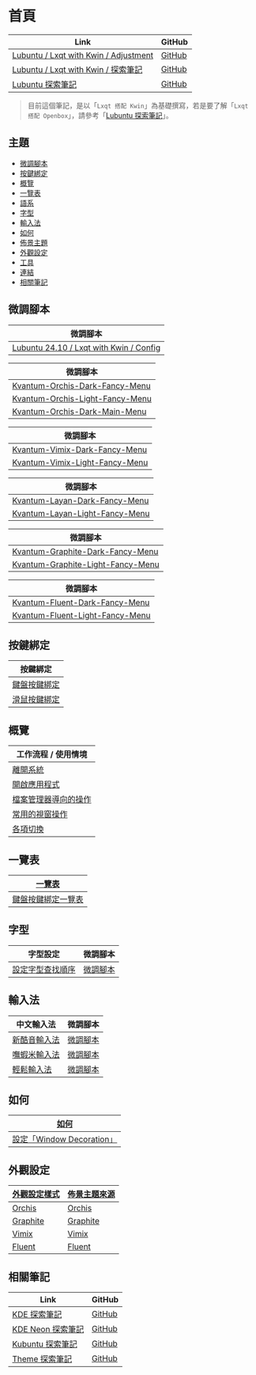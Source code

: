 

# 首頁

| Link | GitHub |
| ---- | ------ |
| [Lubuntu / Lxqt with Kwin / Adjustment](https://samwhelp.github.io/lubuntu-lxqt-with-kwin-adjustment/) | [GitHub](https://github.com/samwhelp/lubuntu-lxqt-with-kwin-adjustment) |
| [Lubuntu / Lxqt with Kwin / 探索筆記](https://samwhelp.github.io/note-about-lubuntu-lxqt-with-kwin/) | [GitHub](https://github.com/samwhelp/note-about-lubuntu-lxqt-with-kwin) |
| [Lubuntu 探索筆記](https://samwhelp.github.io/note-about-lubuntu/) | [GitHub](https://github.com/samwhelp/note-about-lubuntu) |


> 目前這個筆記，是以「`Lxqt 搭配 Kwin`」為基礎撰寫，若是要了解「`Lxqt 搭配 Openbox`」，請參考「[Lubuntu 探索筆記](https://samwhelp.github.io/note-about-lubuntu/)」。




## 主題

* [微調腳本](#微調腳本)
* [按鍵綁定](#按鍵綁定)
* [概覽](#概覽)
* [一覽表](#一覽表)
* [語系](read/subject/locale)
* [字型](#字型)
* [輸入法](#輸入法)
* [如何](#如何)
* [佈景主題](read/subject/theme)
* [外觀設定](#外觀設定)
* [工具](read/subject/tool)
* [連結](read/link)
* [相關筆記](#相關筆記)




## 微調腳本

| 微調腳本 |
| -------- |
| [Lubuntu 24.10 / Lxqt with Kwin / Config](https://github.com/samwhelp/lubuntu-lxqt-with-kwin-adjustment/tree/main/prototype/main/lxqt-config) |


| 微調腳本 |
| -------- |
| [Kvantum-Orchis-Dark-Fancy-Menu](https://github.com/samwhelp/lubuntu-lxqt-with-kwin-adjustment/tree/main/prototype/main/lxqt-config/Main) |
| [Kvantum-Orchis-Light-Fancy-Menu](https://github.com/samwhelp/lubuntu-lxqt-with-kwin-adjustment/tree/main/prototype/main/lxqt-config/Kvantum-Orchis-Light-Fancy-Menu) |
| [Kvantum-Orchis-Dark-Main-Menu](https://github.com/samwhelp/lubuntu-lxqt-with-kwin-adjustment/tree/main/prototype/main/lxqt-config/Kvantum-Orchis-Dark-Main-Menu) |


| 微調腳本 |
| -------- |
| [Kvantum-Vimix-Dark-Fancy-Menu](https://github.com/samwhelp/lubuntu-lxqt-with-kwin-adjustment/tree/main/prototype/main/lxqt-config/Kvantum-Vimix-Dark-Fancy-Menu) |
| [Kvantum-Vimix-Light-Fancy-Menu](https://github.com/samwhelp/lubuntu-lxqt-with-kwin-adjustment/tree/main/prototype/main/lxqt-config/Kvantum-Vimix-Light-Fancy-Menu) |


| 微調腳本 |
| -------- |
| [Kvantum-Layan-Dark-Fancy-Menu](https://github.com/samwhelp/lubuntu-lxqt-with-kwin-adjustment/tree/main/prototype/main/lxqt-config/Kvantum-Layan-Dark-Fancy-Menu) |
| [Kvantum-Layan-Light-Fancy-Menu](https://github.com/samwhelp/lubuntu-lxqt-with-kwin-adjustment/tree/main/prototype/main/lxqt-config/Kvantum-Layan-Light-Fancy-Menu) |


| 微調腳本 |
| -------- |
| [Kvantum-Graphite-Dark-Fancy-Menu](https://github.com/samwhelp/lubuntu-lxqt-with-kwin-adjustment/tree/main/prototype/main/lxqt-config/Kvantum-Graphite-Dark-Fancy-Menu) |
| [Kvantum-Graphite-Light-Fancy-Menu](https://github.com/samwhelp/lubuntu-lxqt-with-kwin-adjustment/tree/main/prototype/main/lxqt-config/Kvantum-Graphite-Light-Fancy-Menu) |


| 微調腳本 |
| -------- |
| [Kvantum-Fluent-Dark-Fancy-Menu](https://github.com/samwhelp/lubuntu-lxqt-with-kwin-adjustment/tree/main/prototype/main/lxqt-config/Kvantum-Fluent-Dark-Fancy-Menu) |
| [Kvantum-Fluent-Light-Fancy-Menu](https://github.com/samwhelp/lubuntu-lxqt-with-kwin-adjustment/tree/main/prototype/main/lxqt-config/Kvantum-Fluent-Light-Fancy-Menu) |




## 按鍵綁定

| 按鍵綁定 |
| ------- |
| [鍵盤按鍵綁定](https://samwhelp.github.io/note-about-lubuntu-lxqt-with-kwin/read/config/keybind.html) |
| [滑鼠按鍵綁定](https://samwhelp.github.io/note-about-lubuntu-lxqt-with-kwin/read/config/mousebind.html) |




## 概覽

| 工作流程 / 使用情境 |
| ----------------- |
| [離開系統](https://samwhelp.github.io/note-about-lubuntu-lxqt-with-kwin/read/guide/workflow/exit.html) |
| [開啟應用程式](https://samwhelp.github.io/note-about-lubuntu-lxqt-with-kwin/read/guide/workflow/launch-application.html) |
| [檔案管理器導向的操作](https://samwhelp.github.io/note-about-lubuntu-lxqt-with-kwin/read/guide/workflow/file-manager-oriented.html) |
| [常用的視窗操作](https://samwhelp.github.io/note-about-lubuntu-lxqt-with-kwin/read/guide/workflow/window-control.html) |
| [各項切換](https://samwhelp.github.io/note-about-lubuntu-lxqt-with-kwin/read/guide/workflow/switch.html) |




## 一覽表

| [一覽表](https://samwhelp.github.io/note-about-lubuntu-lxqt-with-kwin/read/cheatsheet.html) |
| ----- |
| [鍵盤按鍵綁定一覽表](https://samwhelp.github.io/note-about-lubuntu-lxqt-with-kwin/read/cheatsheet/keybind.html) |




## 字型

| 字型設定 | 微調腳本 |
| -------- | -------- |
| [設定字型查找順序](https://samwhelp.github.io/note-about-lubuntu-lxqt-with-kwin/read/subject/font/config/font-match-order.html) | [微調腳本](https://github.com/samwhelp/lubuntu-lxqt-with-kwin-adjustment/tree/main/prototype/main/font-config/font-match-order) |




## 輸入法

| 中文輸入法 | 微調腳本 |
| ---------- | -------- |
| [新酷音輸入法](https://samwhelp.github.io/note-about-lubuntu-lxqt-with-kwin/read/subject/input-method/fcitx5/module/fcitx5-chewing.html) | [微調腳本](https://github.com/samwhelp/lubuntu-lxqt-with-kwin-adjustment/tree/main/prototype/main/im-config/fcitx5/fcitx5-chewing) |
| [嘸蝦米輸入法](https://samwhelp.github.io/note-about-lubuntu-lxqt-with-kwin/read/subject/input-method/fcitx5/table/fcitx5-table-boshiamy.html) | [微調腳本](https://github.com/samwhelp/lubuntu-lxqt-with-kwin-adjustment/tree/main/prototype/main/im-config/fcitx5/fcitx5-table-boshiamy) |
| [輕鬆輸入法](https://samwhelp.github.io/note-about-lubuntu-lxqt-with-kwin/read/subject/input-method/fcitx5/table/fcitx5-table-easy-large.html) | [微調腳本](https://github.com/samwhelp/lubuntu-lxqt-with-kwin-adjustment/tree/main/prototype/main/im-config/fcitx5/fcitx5-table-easy-large) |




## 如何

| [如何](https://samwhelp.github.io/note-about-lubuntu-lxqt-with-kwin/read/howto.html) |
| ----- |
| [設定「Window Decoration」](https://samwhelp.github.io/note-about-lubuntu-lxqt-with-kwin/read/howto/config-window-decoration.html) |




## 外觀設定

| [外觀設定樣式](https://samwhelp.github.io/note-about-lubuntu-lxqt-with-kwin/read/subject/style/recipe.html) | [佈景主題來源](https://samwhelp.github.io/note-about-lubuntu-lxqt-with-kwin/read/subject/theme/source.html) |
| ---------- | ---------- |
| [Orchis](https://samwhelp.github.io/note-about-lubuntu-lxqt-with-kwin/read/subject/style/recipe/Orchis.html) | [Orchis](https://samwhelp.github.io/note-about-lubuntu-lxqt-with-kwin/read/subject/theme/source/Orchis.html) |
| [Graphite](https://samwhelp.github.io/note-about-lubuntu-lxqt-with-kwin/read/subject/style/recipe/Graphite.html) | [Graphite](https://samwhelp.github.io/note-about-lubuntu-lxqt-with-kwin/read/subject/theme/source/Graphite.html) |
| [Vimix](https://samwhelp.github.io/note-about-lubuntu-lxqt-with-kwin/read/subject/style/recipe/Vimix.html) | [Vimix](https://samwhelp.github.io/note-about-lubuntu-lxqt-with-kwin/read/subject/theme/source/Vimix.html) |
| [Fluent](https://samwhelp.github.io/note-about-lubuntu-lxqt-with-kwin/read/subject/style/recipe/Fluent.html) | [Fluent](https://samwhelp.github.io/note-about-lubuntu-lxqt-with-kwin/read/subject/theme/source/Fluent.html) |




## 相關筆記

| Link | GitHub |
| ---- | ------ |
| [KDE 探索筆記](https://samwhelp.github.io/note-about-kde/) | [GitHub](https://github.com/samwhelp/note-about-kde) |
| [KDE Neon 探索筆記](https://samwhelp.github.io/note-about-kde-neon/) | [GitHub](https://github.com/samwhelp/note-about-kde-neon) |
| [Kubuntu 探索筆記](https://samwhelp.github.io/note-about-kubuntu) | [GitHub](https://github.com/samwhelp/note-about-kubuntu) |
| [Theme 探索筆記](https://samwhelp.github.io/note-about-theme/) | [GitHub](https://github.com/samwhelp/note-about-theme) |
